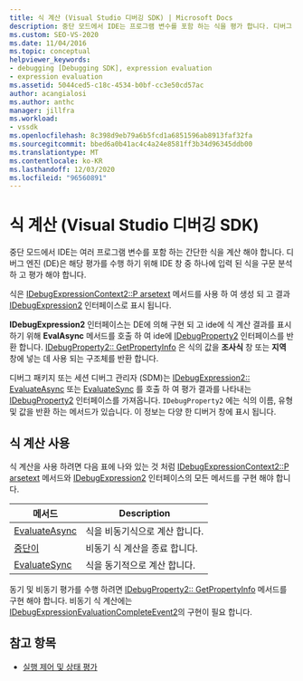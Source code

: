 ```yaml
---
title: 식 계산 (Visual Studio 디버깅 SDK) | Microsoft Docs
description: 중단 모드에서 IDE는 프로그램 변수를 포함 하는 식을 평가 합니다. 디버그 엔진이 식을 구문 분석 하 고 계산 하는 방법을 알아봅니다.
ms.custom: SEO-VS-2020
ms.date: 11/04/2016
ms.topic: conceptual
helpviewer_keywords:
- debugging [Debugging SDK], expression evaluation
- expression evaluation
ms.assetid: 5044ced5-c18c-4534-b0bf-cc3e50cd57ac
author: acangialosi
ms.author: anthc
manager: jillfra
ms.workload:
- vssdk
ms.openlocfilehash: 8c398d9eb79a6b5fcd1a6851596ab8913faf32fa
ms.sourcegitcommit: bbed6a0b41ac4c4a24e8581ff3b34d96345ddb00
ms.translationtype: MT
ms.contentlocale: ko-KR
ms.lasthandoff: 12/03/2020
ms.locfileid: "96560891"
---
```

# <a name="expression-evaluation-visual-studio-debugging-sdk"></a>식 계산 (Visual Studio 디버깅 SDK)
중단 모드에서 IDE는 여러 프로그램 변수를 포함 하는 간단한 식을 계산 해야 합니다. 디버그 엔진 (DE)은 해당 평가를 수행 하기 위해 IDE 창 중 하나에 입력 된 식을 구문 분석 하 고 평가 해야 합니다.

 식은 [IDebugExpressionContext2::P arsetext](../../extensibility/debugger/reference/idebugexpressioncontext2-parsetext.md) 메서드를 사용 하 여 생성 되 고 결과 [IDebugExpression2](../../extensibility/debugger/reference/idebugexpression2.md) 인터페이스로 표시 됩니다.

 **IDebugExpression2** 인터페이스는 DE에 의해 구현 되 고 ide에 식 계산 결과를 표시 하기 위해 **EvalAsync** 메서드를 호출 하 여 ide에 [IDebugProperty2](../../extensibility/debugger/reference/idebugproperty2.md) 인터페이스를 반환 합니다. [IDebugProperty2:: GetPropertyInfo](../../extensibility/debugger/reference/idebugproperty2-getpropertyinfo.md) 은 식의 값을 **조사식** 창 또는 **지역** 창에 넣는 데 사용 되는 구조체를 반환 합니다.

 디버그 패키지 또는 세션 디버그 관리자 (SDM)는 [IDebugExpression2:: EvaluateAsync](../../extensibility/debugger/reference/idebugexpression2-evaluateasync.md) 또는 [EvaluateSync](../../extensibility/debugger/reference/idebugexpression2-evaluatesync.md) 를 호출 하 여 평가 결과를 나타내는 [IDebugProperty2](../../extensibility/debugger/reference/idebugproperty2.md) 인터페이스를 가져옵니다. `IDebugProperty2` 에는 식의 이름, 유형 및 값을 반환 하는 메서드가 있습니다. 이 정보는 다양 한 디버거 창에 표시 됩니다.

## <a name="using-expression-evaluation"></a>식 계산 사용
 식 계산을 사용 하려면 다음 표에 나와 있는 것 처럼 [IDebugExpressionContext2::P arsetext](../../extensibility/debugger/reference/idebugexpressioncontext2-parsetext.md) 메서드와 [IDebugExpression2](../../extensibility/debugger/reference/idebugexpression2.md) 인터페이스의 모든 메서드를 구현 해야 합니다.

|메서드|Description|
|------------|-----------------|
|[EvaluateAsync](../../extensibility/debugger/reference/idebugexpression2-evaluateasync.md)|식을 비동기식으로 계산 합니다.|
|[중단이](../../extensibility/debugger/reference/idebugexpression2-abort.md)|비동기 식 계산을 종료 합니다.|
|[EvaluateSync](../../extensibility/debugger/reference/idebugexpression2-evaluatesync.md)|식을 동기적으로 계산 합니다.|

 동기 및 비동기 평가를 수행 하려면 [IDebugProperty2:: GetPropertyInfo](../../extensibility/debugger/reference/idebugproperty2-getpropertyinfo.md) 메서드를 구현 해야 합니다. 비동기 식 계산에는 [IDebugExpressionEvaluationCompleteEvent2](../../extensibility/debugger/reference/idebugexpressionevaluationcompleteevent2.md)의 구현이 필요 합니다.

## <a name="see-also"></a>참고 항목
- [실행 제어 및 상태 평가](../../extensibility/debugger/execution-control-and-state-evaluation.md)
